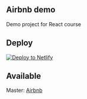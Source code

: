 ## Airbnb demo

Demo project for React course

## Deploy

[![Deploy to Netlify](https://www.netlify.com/img/deploy/button.svg)](https://app.netlify.com/start/deploy?repository=https://github.com/BinDeeCode/airbnb-demo-frontend)

## Available

Master: [Airbnb](https://airbnb-demo.netlify.com/)

